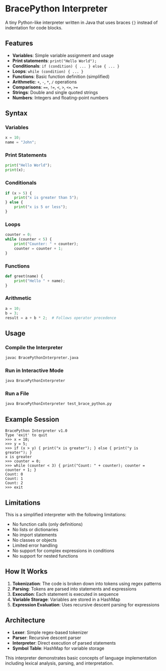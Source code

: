 # BracePython Interpreter

A tiny Python-like interpreter written in Java that uses braces `{}` instead of indentation for code blocks.

## Features

- **Variables**: Simple variable assignment and usage
- **Print statements**: `print("Hello World");`
- **Conditionals**: `if (condition) { ... } else { ... }`
- **Loops**: `while (condition) { ... }`
- **Functions**: Basic function definition (simplified)
- **Arithmetic**: `+`, `-`, `*`, `/` operations
- **Comparisons**: `==`, `!=`, `<`, `>`, `<=`, `>=`
- **Strings**: Double and single quoted strings
- **Numbers**: Integers and floating-point numbers

## Syntax

### Variables
```python
x = 10;
name = "John";
```

### Print Statements
```python
print("Hello World");
print(x);
```

### Conditionals
```python
if (x > 5) {
    print("x is greater than 5");
} else {
    print("x is 5 or less");
}
```

### Loops
```python
counter = 0;
while (counter < 5) {
    print("Counter: " + counter);
    counter = counter + 1;
}
```

### Functions
```python
def greet(name) {
    print("Hello " + name);
}
```

### Arithmetic
```python
a = 10;
b = 3;
result = a + b * 2;  # Follows operator precedence
```

## Usage

### Compile the Interpreter
```bash
javac BracePythonInterpreter.java
```

### Run in Interactive Mode
```bash
java BracePythonInterpreter
```

### Run a File
```bash
java BracePythonInterpreter test_brace_python.py
```

## Example Session

```
BracePython Interpreter v1.0
Type 'exit' to quit
>>> x = 10;
>>> y = 5;
>>> if (x > y) { print("x is greater"); } else { print("y is greater"); }
x is greater
>>> counter = 0;
>>> while (counter < 3) { print("Count: " + counter); counter = counter + 1; }
Count: 0
Count: 1
Count: 2
>>> exit
```

## Limitations

This is a simplified interpreter with the following limitations:

- No function calls (only definitions)
- No lists or dictionaries
- No import statements
- No classes or objects
- Limited error handling
- No support for complex expressions in conditions
- No support for nested functions

## How It Works

1. **Tokenization**: The code is broken down into tokens using regex patterns
2. **Parsing**: Tokens are parsed into statements and expressions
3. **Execution**: Each statement is executed in sequence
4. **Variable Storage**: Variables are stored in a HashMap
5. **Expression Evaluation**: Uses recursive descent parsing for expressions

## Architecture

- **Lexer**: Simple regex-based tokenizer
- **Parser**: Recursive descent parser
- **Interpreter**: Direct execution of parsed statements
- **Symbol Table**: HashMap for variable storage

This interpreter demonstrates basic concepts of language implementation including lexical analysis, parsing, and interpretation. 